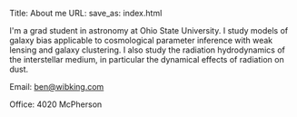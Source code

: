 Title: About me
URL:
save_as: index.html

I'm a grad student in astronomy at Ohio State University. I study models of galaxy bias applicable to cosmological parameter inference with weak lensing and galaxy clustering. I also study the radiation hydrodynamics of the interstellar medium, in particular the dynamical effects of radiation on dust.

Email: ben@wibking.com

Office: 4020 McPherson

